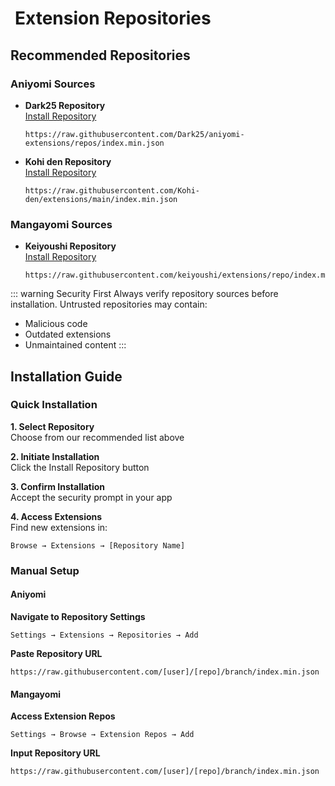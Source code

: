# <iconify-icon icon="mdi:package-variant" style="margin-right:0.25em;color:#3498db;"></iconify-icon> Extension Repositories

## Recommended Repositories 

### Aniyomi Sources

- **Dark25 Repository**  
  [<Pill icon="material-symbols:download" color="#2ecc71">Install Repository</Pill>](aniyomi://add-repo?url=https%3A%2F%2Fraw.githubusercontent.com%2FDark25%2Faniyomi-extensions%2Frepos%2Findex.min.json)
  ```url
  https://raw.githubusercontent.com/Dark25/aniyomi-extensions/repos/index.min.json
  ```

- **Kohi den Repository**  
  [<Pill icon="material-symbols:download" color="#e67e22">Install Repository</Pill>](aniyomi://add-repo?url=https%3A%2F%2Fraw.githubusercontent.com%2FKohi-den%2Fextensions%2Fmain%2Findex.min.json)
  ```url
  https://raw.githubusercontent.com/Kohi-den/extensions/main/index.min.json
  ```

###  Mangayomi Sources

- **Keiyoushi Repository**  
  [<Pill icon="material-symbols:download" color="#9b59b6">Install Repository</Pill>](tachiyomi://add-repo?url=https%3A%2F%2Fraw.githubusercontent.com%2Fkeiyoushi%2Fextensions%2Frepo%2Findex.min.json)
  ```url
  https://raw.githubusercontent.com/keiyoushi/extensions/repo/index.min.json
  ```


::: warning Security First
Always verify repository sources before installation. Untrusted repositories may contain:
- Malicious code
- Outdated extensions
- Unmaintained content
:::

## Installation Guide

### Quick Installation
<Steps>
<Step>

**1. Select Repository**  
Choose from our recommended list above
</Step>
<Step>

**2. Initiate Installation**  
Click the <Pill icon="material-symbols:download" small>Install Repository</Pill> button
</Step>
<Step>

**3. Confirm Installation**  
Accept the security prompt in your app
</Step>
<Step>

**4. Access Extensions**  
Find new extensions in:  
```navigational-path
Browse → Extensions → [Repository Name]
```
</Step>
</Steps>

### Manual Setup 
#### Aniyomi

<Steps>
<Step>

**Navigate to Repository Settings**  
```navigational-path
Settings → Extensions → Repositories → Add
```
</Step>
<Step>

**Paste Repository URL**  
```url-box
https://raw.githubusercontent.com/[user]/[repo]/branch/index.min.json
```
</Step>
</Steps>

#### Mangayomi

<Steps>
<Step>

**Access Extension Repos**  
```navigational-path
Settings → Browse → Extension Repos → Add
```
</Step>
<Step>

**Input Repository URL**  
```url-box
https://raw.githubusercontent.com/[user]/[repo]/branch/index.min.json
```
</Step>
</Steps>